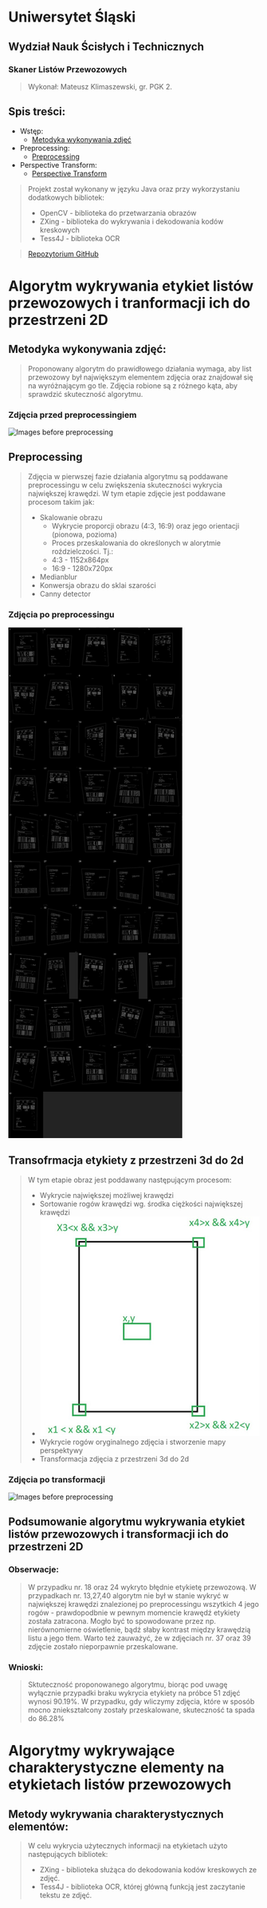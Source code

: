 # Uniwersytet Śląski

## Wydział Nauk Ścisłych i Technicznych

### Skaner Listów Przewozowych

> Wykonał: Mateusz Klimaszewski, gr. PGK 2.

<div style="page-break-after: always; visibility: hidden"> 

</div>

## Spis treści:

- Wstęp:
    - <a href="#BP">Metodyka wykonywania zdjęć</a>
- Preprocessing:
    - <a href="#PP">Preprocessing</a>
- Perspective Transform:
    - <a href="#PT">Perspective Transform</a>
>Projekt został wykonany w języku Java oraz przy wykorzystaniu dodatkowych bibliotek:
> * OpenCV - biblioteka do przetwarzania obrazów
> * ZXing - biblioteka do wykrywania i dekodowania kodów kreskowych
> * Tess4J - biblioteka OCR

> <a href="https://github.com/m-klimaszewski/ShippingLabel">Repozytorium GitHub</a>


<div style="page-break-after: always; visibility: hidden"> 
</div>

<div id="BP"></div>

# Algorytm wykrywania etykiet listów przewozowych i tranformacji ich do przestrzeni 2D

## Metodyka wykonywania zdjęć:

> Proponowany algorytm do prawidłowego działania wymaga, aby list przewozowy był największym elementem zdjęcia oraz
> znajdował się na wyróżnającym go tle. Zdjęcia robione są z różnego kąta, aby sprawdzić skuteczność algorytmu.
### Zdjęcia przed preprocessingiem

![Images before preprocessing ](src/main/resources/beforePreprocessing.png)

<div style="page-break-after: always; visibility: hidden"> 
</div>


<div id="PP"></div>

## Preprocessing
>Zdjęcia w pierwszej fazie działania algorytmu są poddawane preprocessingu w celu zwiększenia skuteczności wykrycia 
> największej krawędzi. W tym etapie zdjęcie jest poddawane procesom takim jak:
> * Skalowanie obrazu
>   *  Wykrycie proporcji obrazu (4:3, 16:9) oraz jego orientacji (pionowa, pozioma)
>   *  Proces przeskalowania do określonych w alorytmie roździelczości. Tj.:
>     * 4:3 - 1152x864px
>     * 16:9 - 1280x720px
> * Medianblur 
> * Konwersja obrazu do sklai szarości
> * Canny detector
### Zdjęcia po preprocessingu
![Images before preprocessing ](src/main/resources/afterPreprocessing.png)



<div id="PT"></div>

## Transofrmacja etykiety z przestrzeni 3d do 2d
> W tym etapie obraz jest poddawany następującym procesom:
> * Wykrycie największej możliwej krawędzi
> * Sortowanie rogów krawędzi wg. środka ciężkości największej krawędzi
>  * ![Images before preprocessing ](src/main/resources/sortingcorners.jpg)
> * Wykrycie rogów oryginalnego zdjęcia i stworzenie mapy perspektywy
> * Transformacja zdjęcia z przestrzeni 3d do 2d
### Zdjęcia po transformacji
![Images before preprocessing ](src/main/resources/wrappedTransform.png)

## Podsumowanie algorytmu wykrywania etykiet listów przewozowych i transformacji ich do przestrzeni 2D
### Obserwacje:
> 
> W przypadku nr. 18 oraz 24 wykryto błędnie etykietę przewozową. W przypadkach nr. 13,27,40 algorytm nie był
> w stanie wykryć w największej krawędzi znalezionej po preprocessingu wszytkich 4 jego rogów - prawdopodbnie w pewnym
> momencie krawędź etykiety została zatracona. Mogło być to spowodowane przez np. nierównomierne oświetlenie, bądź 
> słaby kontrast między krawędzią listu a jego tłem. Warto też zauważyć, że w zdjęciach nr. 37 oraz 39 zdjęcie zostało
> nieporpawnie przeskalowane.
### Wnioski:
> Sktuteczność proponowanego algorytmu, biorąc pod uwagę wyłącznie przypadki braku wykrycia etykiety na próbce 51 zdjęć 
> wynosi 90.19%. W przypadku, gdy wliczymy zdjęcia, które w sposób mocno zniekształcony zostały przeskalowane, 
> skuteczność ta spada do 86.28%
# Algorytmy wykrywające charakterystyczne elementy na etykietach listów przewozowych
## Metody wykrywania charakterystycznych elementów:
> W celu wykrycia użytecznych informacji na etykietach użyto następujących bibliotek:
> * ZXing - biblioteka służąca do dekodowania kodów kreskowych ze zdjęć. 
> * Tess4J - biblioteka OCR, której główną funkcją jest zaczytanie tekstu ze zdjęć.





<div style="page-break-after: always; visibility: hidden">
</div>

